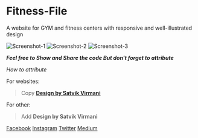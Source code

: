 # Fitness-File
A website for GYM and fitness centers with responsive and well-illustrated design

![Screenshot-1](https://ik.imagekit.io/garimaworks999/Github/Fitness-File/Light_Theme__12__SLE1UU9Xa.png)
![Screenshot-2](https://ik.imagekit.io/garimaworks999/Github/Fitness-File/Light_Theme__13__CrGASIXyY7.png)
![Screenshot-3](https://ik.imagekit.io/garimaworks999/Github/Fitness-File/Light_Theme__14__1-2W5znn-IJ3.png)


***Feel free to Show and Share the code
But don't forget to attribute***

*How to  attribute*

For websites:
> Copy **<a href="https://www.instagram.com/satvik_virmani/">Design by Satvik Virmani</a>**

For other:
> Add **Design by Satvik Virmani**

[Facebook](https://www.facebook.com/satvik.virmani.9)
[Instagram](https://www.instagram.com/satvik_virmani/)
[Twitter](https://twitter.com/SatvikVirmani?fbclid=IwAR3i2uPR8rlZVjX1UHU9I_33SY2xgmbcJYebk16EKj58GQwjYzc_Nhe9fAc)
[Medium](https://medium.com/@satvikvirmani)
